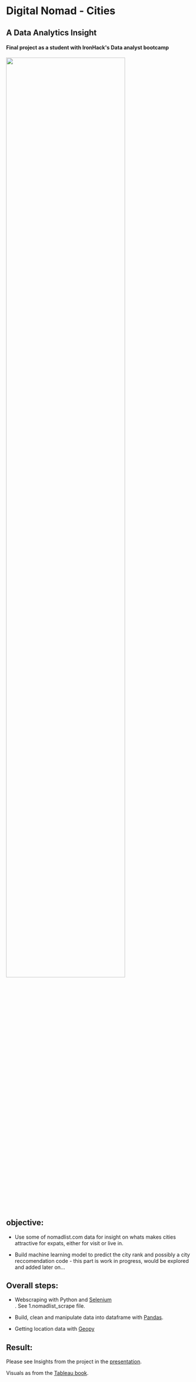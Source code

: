# Digital Nomad - Cities
## A Data Analytics Insight

#### Final project as a student with IronHack's Data analyst bootcamp

<img src="https://www.backblaze.com/blog/wp-content/uploads/2019/10/blog-rv-laptop.jpg" width="80%"></img>

## objective: 

- Use some of nomadlist.com data for insight on whats makes cities attractive for expats, either for visit or live in. 

- Build machine learning model to predict the city rank and possibly a city reccomendation code - this part is work in progress, would be explored and added later on...

## Overall steps:

- Webscraping with Python and [Selenium](https://selenium-python.readthedocs.io)<br>. See 1.nomadlist_scrape file.

- Build, clean and manipulate data into dataframe with [Pandas](https://pandas.pydata.org).

- Getting location data with [Geopy](https://geopy.readthedocs.io/en/stable/.)

## Result:

Please see Insights from the project in the [presentation](https://docs.google.com/presentation/d/12Rw1mWf9zF2CjiJ1xwlzN7AaMWJrP7ubtLV1PqpfMHs/edit#slide=id.p).

Visuals as from the [Tableau book](https://public.tableau.com/app/profile/ziga.k./viz/Nomad_Cities/Story1?publish=yes).

